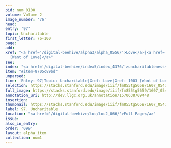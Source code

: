```yaml
---
pid: num_0100
volume: Volume 2
image_number: '76'
head:
entry: '97'
topic: Uncharitable
first_letter: 76-100
page:
add:
xref: "<a href='/digital-beehive/alpha3/alpha_0556/'>Love</a>|<a href='/digital-beehive/num5/num_1337/'>1003
  [Want of Love]</a>"
see:
index: "<a href='/digital-beehive/index5/index_4376/'>uncharitableness</a>"
item: "#item-8705c89bd"
unparsed:
line: 'Entry: 97|Topic: Uncharitable|Xref: Love|Xref: 1003 [Want of Love]|Index: uncharitableness|#item-8705c89bd'
selection: https://stacks.stanford.edu/image/iiif/fm855tg5659/1607_0543/827,3051,2969,541/full/0/default.jpg
full_image: https://stacks.stanford.edu/image/iiif/fm855tg5659/1607_0543/full/full/0/default.jpg
annotation_uri: http://dev.llgc.org.uk/annotation/1570638709448
insertion:
thumbnail: https://stacks.stanford.edu/image/iiif/fm855tg5659/1607_0543/827,3051,600,180/250,/0/default.jpg
label: 97. Uncharitable
location: "<a href='/digital-beehive/toc/toc2_066/'>Full Page</a>"
issue:
also_in_entry:
order: '099'
layout: alpha_item
collection: num1
---
```

